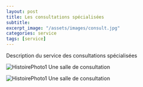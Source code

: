 ```yaml
---
layout: post
title: Les consultations spécialisées
subtitle:
excerpt_image: "/assets/images/consult.jpg"
categories: service
tags: [service]
---
```


Description du service des consultations spécialisées

![HistoirePhoto1](https://chclamecy.github.io/jekyll-theme-yat/assets/images/Salle1CS-2.jpg)  Une salle de consultation


![HistoirePhoto1](https://chclamecy.github.io/jekyll-theme-yat/assets/images/Salle2CS-1.jpg)  Une salle de consultation
